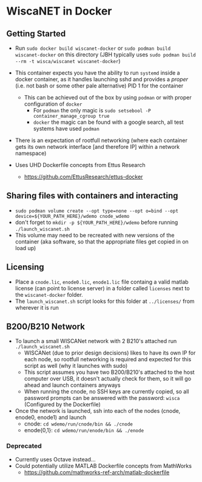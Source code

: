 # WiscaNET in Docker

## Getting Started

- Run `sudo docker build wiscanet-docker` or `sudo podman build wiscanet-docker` on this directory (JBH typically uses `sudo podman build --rm -t wisca/wiscanet wiscanet-docker`)
- This container expects you have the ability to run `systemd` inside a docker container, as it handles launching sshd and provides a *proper* (i.e. not bash or some other pale alternative) PID 1 for the container
  - This can be achieved out of the box by using `podman` or with proper configuration of `docker`
     - For `podman` the only magic is `sudo setsebool -P container_manage_cgroup true`
     - `docker` the magic can be found with a google search, all test systems have used `podman`
- There is an expectation of rootfull networking (where each container gets its own network interface [and therefore IP] within a network namespace)

- Uses UHD Dockerfile concepts from Ettus Research
  - https://github.com/EttusResearch/ettus-docker 

## Sharing files with containers and interacting
- `sudo podman volume create --opt type=none --opt o=bind --opt device=${YOUR_PATH_HERE}/wdemo cnode_wdemo`
- don't forget to `mkdir -p ${YOUR_PATH_HERE}/wdemo` before running `./launch_wiscanet.sh`
- This volume may need to be recreated with new versions of the container (aka software, so that the appropriate files get copied in on load up)

## Licensing
- Place a `cnode.lic`, `enode0.lic`, `enode1.lic` file containg a valid matlab license (can point to license server) in a folder called `licenses` next to the `wiscanet-docker` folder.
- The `launch_wiscanet.sh` script looks for this folder at `../licenses/` from wherever it is run

## B200/B210 Network

- To launch a small WISCANet network with 2 B210's attached run `./launch_wiscanet.sh`
  - WISCANet (due to prior design decisions) likes to have its own IP for each node, so rootfull networking is required and expected for this script as well (why it launches with sudo)
  - This script assumes you have two B200/B210's attached to the host computer over USB, it doesn't actually check for them, so it will go ahead and launch containers anyways
  - When running the cnode, no SSH keys are currently copied, so all password prompts can be answered with the password: `wisca` (Configured by the Dockerfile)
- Once the network is launched, ssh into each of the nodes (cnode, enode0, enode1) and launch
  - cnode: `cd wdemo/run/cnode/bin && ./cnode`
  - enode{0,1}: `cd wdemo/run/enode/bin && ./enode`

### Deprecated

- Currently uses Octave instead...
- Could potentially utilize MATLAB Dockerfile concepts from MathWorks
  - https://github.com/mathworks-ref-arch/matlab-dockerfile
